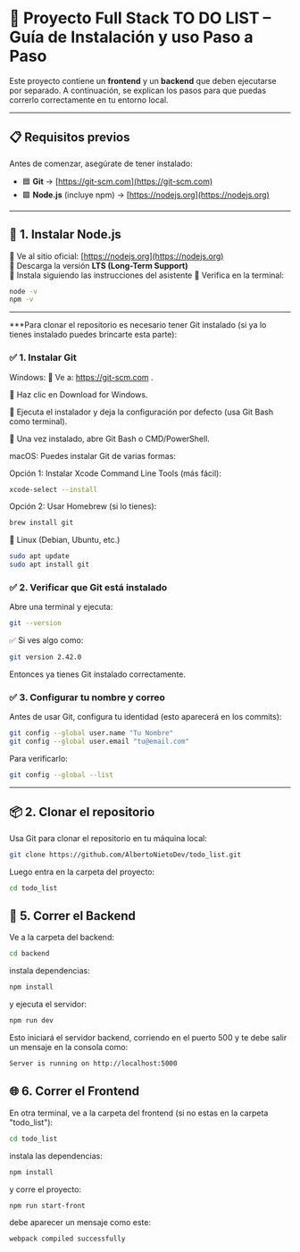 # 🚀 Proyecto Full Stack TO DO LIST – Guía de Instalación y uso Paso a Paso

Este proyecto contiene un **frontend** y un **backend** que deben ejecutarse por separado. A continuación, se explican los pasos para que puedas correrlo correctamente en tu entorno local.

---

## 📋 Requisitos previos

Antes de comenzar, asegúrate de tener instalado:

- 🟦 **Git** → [https://git-scm.com](https://git-scm.com)
- 🟩 **Node.js** (incluye npm) → [https://nodejs.org](https://nodejs.org)

---

## 🧩 1. Instalar Node.js

🔹 Ve al sitio oficial: [https://nodejs.org](https://nodejs.org)  
🔹 Descarga la versión **LTS (Long-Term Support)**  
🔹 Instala siguiendo las instrucciones del asistente
🔹 Verifica en la terminal:

```bash
node -v
npm -v
```

---

***Para clonar el repositorio es necesario tener Git instalado (si ya lo tienes instalado puedes brincarte esta parte):

### ✅ 1. Instalar Git

Windows:
🔹 Ve a: https://git-scm.com .

🔹 Haz clic en Download for Windows.

🔹 Ejecuta el instalador y deja la configuración por defecto (usa Git Bash como terminal).

🔹 Una vez instalado, abre Git Bash o CMD/PowerShell.

macOS:
Puedes instalar Git de varias formas:

Opción 1: Instalar Xcode Command Line Tools (más fácil):

```bash
xcode-select --install
```

Opción 2: Usar Homebrew (si lo tienes):

```bash
brew install git
```

🔹 Linux (Debian, Ubuntu, etc.)

```bash
sudo apt update
sudo apt install git
```

### ✅ 2. Verificar que Git está instalado

Abre una terminal y ejecuta:
```bash
git --version
```
✅ Si ves algo como:
```bash
git version 2.42.0
```
Entonces ya tienes Git instalado correctamente.

### ✅ 3. Configurar tu nombre y correo
Antes de usar Git, configura tu identidad (esto aparecerá en los commits):
```bash
git config --global user.name "Tu Nombre"
git config --global user.email "tu@email.com"
```
Para verificarlo:
```bash
git config --global --list
```
---

## 📦 2. Clonar el repositorio

Usa Git para clonar el repositorio en tu máquina local:
```bash
git clone https://github.com/AlbertoNietoDev/todo_list.git
```
Luego entra en la carpeta del proyecto:
```bash
cd todo_list
```

## 🔧 5. Correr el Backend
Ve a la carpeta del backend:
```bash
cd backend
```
instala dependencias:
```bash
npm install
```
y ejecuta el servidor:
```bash
npm run dev
```
Esto iniciará el servidor backend, corriendo en el puerto 500 y te debe salir un mensaje en la consola como:
```bash
Server is running on http://localhost:5000
```

## 🌐 6. Correr el Frontend
En otra terminal, ve a la carpeta del frontend (si no estas en la carpeta "todo_list"):
```bash
cd todo_list
```
instala las dependencias:
```bash
npm install
```
y corre el proyecto:
```bash 
npm run start-front
```
debe aparecer un mensaje como este:
```bash
webpack compiled successfully
```


